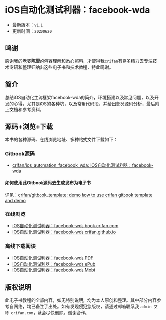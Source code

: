 # iOS自动化测试利器：facebook-wda

* 最新版本：`v1.1`
* 更新时间：`20200620`

## 鸣谢

感谢我的老婆**陈雪**的包容理解和悉心照料，才使得我`crifan`有更多精力去专注技术专研和整理归纳出这些电子书和技术教程，特此鸣谢。

## 简介

总结iOS自动化主流框架facebook-wda的简介，环境搭建以及常见问题，以及开发的心得，尤其是iOS的各种坑，以及常用代码段，并给出部分源码分析，最后附上文档和参考资料。

## 源码+浏览+下载

本书的各种源码、在线浏览地址、多种格式文件下载如下：

### Gitbook源码

* [crifan/ios_automation_facebook_wda: iOS自动化测试利器：facebook-wda](https://github.com/crifan/ios_automation_facebook_wda)

#### 如何使用此Gitbook源码去生成发布为电子书

详见：[crifan/gitbook_template: demo how to use crifan gitbook template and demo](https://github.com/crifan/gitbook_template)

### 在线浏览

* [iOS自动化测试利器：facebook-wda book.crifan.com](http://book.crifan.com/books/ios_automation_facebook_wda/website)
* [iOS自动化测试利器：facebook-wda crifan.github.io](https://crifan.github.io/ios_automation_facebook_wda/website)

### 离线下载阅读

* [iOS自动化测试利器：facebook-wda PDF](http://book.crifan.com/books/ios_automation_facebook_wda/pdf/ios_automation_facebook_wda.pdf)
* [iOS自动化测试利器：facebook-wda ePub](http://book.crifan.com/books/ios_automation_facebook_wda/epub/ios_automation_facebook_wda.epub)
* [iOS自动化测试利器：facebook-wda Mobi](http://book.crifan.com/books/ios_automation_facebook_wda/mobi/ios_automation_facebook_wda.mobi)

## 版权说明

此电子书教程的全部内容，如无特别说明，均为本人原创和整理。其中部分内容参考自网络，均已备注了出处。如有发现侵犯您版权，请通过邮箱联系我 `admin 艾特 crifan.com`，我会尽快删除。谢谢合作。